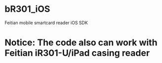 bR301_iOS
=========

Feitian mobile smartcard reader iOS SDK

Notice: The code also can work with Feitian iR301-U/iPad casing reader
====
